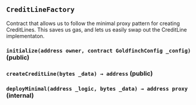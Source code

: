## `CreditLineFactory`

Contract that allows us to follow the minimal proxy pattern for creating CreditLines.
This saves us gas, and lets us easily swap out the CreditLine implementaton.





### `initialize(address owner, contract GoldfinchConfig _config)` (public)





### `createCreditLine(bytes _data) → address` (public)





### `deployMinimal(address _logic, bytes _data) → address proxy` (internal)






